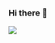 ### Hi there 👋

![](https://github-profile-summary-cards.vercel.app/api/cards/profile-details?username=egorgasay&theme=solarized_dark)
